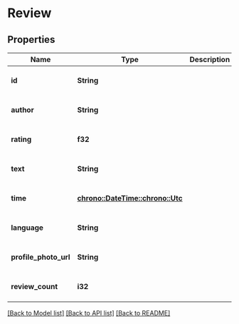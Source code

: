 # Review

## Properties
Name | Type | Description | Notes
------------ | ------------- | ------------- | -------------
**id** | **String** |  | [optional] [default to None]
**author** | **String** |  | [optional] [default to None]
**rating** | **f32** |  | [optional] [default to None]
**text** | **String** |  | [optional] [default to None]
**time** | [**chrono::DateTime::<chrono::Utc>**](DateTime.md) |  | [optional] [default to None]
**language** | **String** |  | [optional] [default to None]
**profile_photo_url** | **String** |  | [optional] [default to None]
**review_count** | **i32** |  | [optional] [default to None]

[[Back to Model list]](../README.md#documentation-for-models) [[Back to API list]](../README.md#documentation-for-api-endpoints) [[Back to README]](../README.md)



